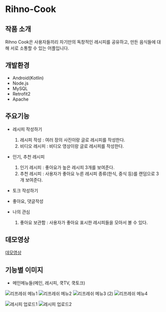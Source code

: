 # Rihno-Cook

## 작품 소개
Rihno Cook은 사용자들끼리 자기만의 독창적인 레시피를 공유하고, 만든 음식들에 대해 서로 소통할 수 있는 어플입니다.

## 개발환경
* Android(Kotlin)
* Node.js
* MySQL
* Retrofit2
* Apache

## 주요기능
* 레시피 작성하기
  1. 레시피 작성 : 여러 장의 사진이랑 글로 레시피를 작성한다.
  1. 비디오 레시피 : 비디오 영상이랑 글로 레시피를 작성한다.

* 인기, 추천 레시피
  1. 인기 레시피 : 좋아요가 높은 레시피 3개를 보여준다.
  1. 추천 레시피 : 사용자가 좋아요 누른 레시피 종류(한식, 중식 등)를 랜덤으로 3개 보여준다.
* 토크 작성하기
* 좋아요, 댓글작성
* 나의 관심
  1. 좋아요 보관함 : 사용자가 좋아요 표시한 레시피들을 모아서 볼 수 있다.

## 데모영상
[데모영상](https://drive.google.com/file/d/1vO-suTNcBleavfgPvTFw7jFkVduZwjz0/view?usp=sharing)

## 기능별 이미지
* 메인메뉴들(메인, 레시피, 쿡TV, 쿡토크)

![리프레쉬 메뉴1](https://user-images.githubusercontent.com/58352779/77731328-0a3ccd80-7046-11ea-855b-62593e91a9fa.png)
![리프레쉬 메뉴2](https://user-images.githubusercontent.com/58352779/77731335-0c069100-7046-11ea-965b-03a28d62b16e.png)
![리프레쉬 메뉴3 (2)](https://user-images.githubusercontent.com/58352779/77731336-0d37be00-7046-11ea-9be8-132e54525e9d.png)
![리프레쉬 메뉴4](https://user-images.githubusercontent.com/58352779/77731338-0d37be00-7046-11ea-8c87-d20a20c87d3d.png)



![레시피 업로드1](https://user-images.githubusercontent.com/58352779/77642898-bd072000-6fa1-11ea-9345-840fcb2a9d07.PNG) ![레시피 업로드2](https://user-images.githubusercontent.com/58352779/77643353-8bdb1f80-6fa2-11ea-9143-a976a32fe068.PNG)



